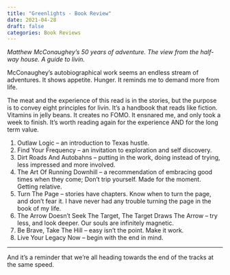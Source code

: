 ```yaml
---
title: "Greenlights - Book Review"
date: 2021-04-28
draft: false
categories: Book Reviews
---
```


*Matthew McConaughey’s 50 years of adventure. The view from the half-way house. A guide to livin.*

McConaughey’s autobiographical work seems an endless stream of adventures. It shows appetite. Hunger. It reminds me to demand more from life.

The meat and the experience of this read is in the stories, but the purpose is to convey eight principles for livin. It’s a handbook that reads like fiction. Vitamins in jelly beans. It creates no FOMO. It ensnared me, and only took a week to finish. It’s worth reading again for the experience AND for the long term value.

1. Outlaw Logic – an introduction to Texas hustle.
2. Find Your Frequency – an invitation to exploration and self discovery.
3. Dirt Roads And Autobahns – putting in the work, doing instead of trying, less impressed and more involved.
4. The Art Of Running Downhill – a recommendation of embracing good times when they come; Don’t trip yourself. Made for the moment. Getting relative.
5. Turn The Page – stories have chapters. Know when to turn the page, and don’t fear it. I have never had any trouble turning the page in the book of my life.
6. The Arrow Doesn’t Seek The Target, The Target Draws The Arrow – try less, and look deeper. Our souls are infinitely magnetic.
7. Be Brave, Take The Hill – easy isn’t the point. Make it work.
8. Live Your Legacy Now – begin with the end in mind.
***
And it’s a reminder that we’re all heading towards the end of the tracks at the same speed.

